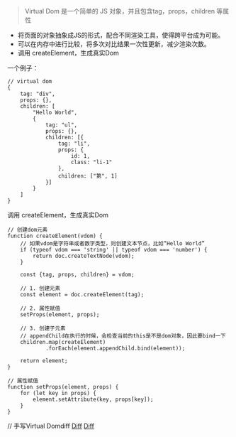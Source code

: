 > Virtual Dom 是一个简单的 JS 对象，并且包含tag，props，children 等属性

+ 将页面的对象抽象成JS的形式，配合不同渲染工具，使得跨平台成为可能。
+ 可以在内存中进行比较，将多次对比结果一次性更新，减少渲染次数。
+ 调用 createElement，生成真实Dom

一个例子：
```
// virtual dom
{
    tag: "div",
    props: {},
    children: [
        "Hello World", 
        {
            tag: "ul",
            props: {},
            children: [{
                tag: "li",
                props: {
                    id: 1,
                    class: "li-1"
                },
                children: ["第", 1]
            }]
        }
    ]
}
```
调用 createElement，生成真实Dom
```
// 创建dom元素
function createElement(vdom) {
    // 如果vdom是字符串或者数字类型，则创建文本节点，比如“Hello World”
    if (typeof vdom === 'string' || typeof vdom === 'number') {
        return doc.createTextNode(vdom);
    }

    const {tag, props, children} = vdom;

    // 1. 创建元素
    const element = doc.createElement(tag);

    // 2. 属性赋值
    setProps(element, props);

    // 3. 创建子元素
    // appendChild在执行的时候，会检查当前的this是不是dom对象，因此要bind一下
    children.map(createElement)
            .forEach(element.appendChild.bind(element));

    return element;
}

// 属性赋值
function setProps(element, props) {
    for (let key in props) {
        element.setAttribute(key, props[key]);
    }
}
```

// 手写Virtual Domdiff
[Diff](https://segmentfault.com/a/1190000016186666)
[Diff](https://segmentfault.com/a/1190000016129036)